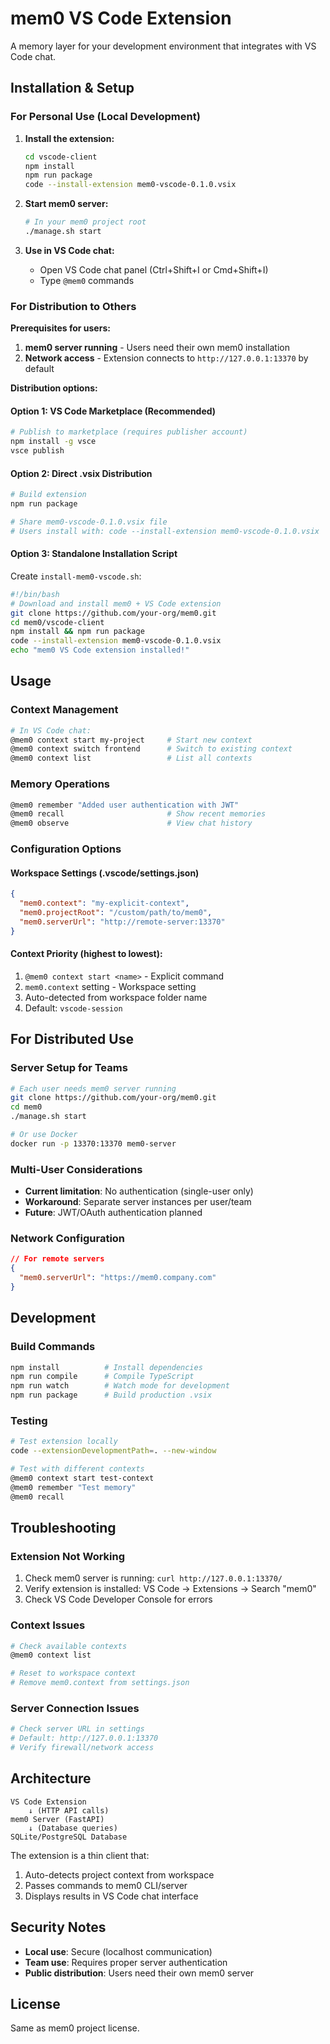 # mem0 VS Code Extension

A memory layer for your development environment that integrates with VS Code chat.

## Installation & Setup

### For Personal Use (Local Development)

1. **Install the extension:**
   ```bash
   cd vscode-client
   npm install
   npm run package
   code --install-extension mem0-vscode-0.1.0.vsix
   ```

2. **Start mem0 server:**
   ```bash
   # In your mem0 project root
   ./manage.sh start
   ```

3. **Use in VS Code chat:**
   - Open VS Code chat panel (Ctrl+Shift+I or Cmd+Shift+I)
   - Type `@mem0` commands

### For Distribution to Others

**Prerequisites for users:**
1. **mem0 server running** - Users need their own mem0 installation
2. **Network access** - Extension connects to `http://127.0.0.1:13370` by default

**Distribution options:**

#### Option 1: VS Code Marketplace (Recommended)
```bash
# Publish to marketplace (requires publisher account)
npm install -g vsce
vsce publish
```

#### Option 2: Direct .vsix Distribution
```bash
# Build extension
npm run package

# Share mem0-vscode-0.1.0.vsix file
# Users install with: code --install-extension mem0-vscode-0.1.0.vsix
```

#### Option 3: Standalone Installation Script
Create `install-mem0-vscode.sh`:
```bash
#!/bin/bash
# Download and install mem0 + VS Code extension
git clone https://github.com/your-org/mem0.git
cd mem0/vscode-client
npm install && npm run package
code --install-extension mem0-vscode-0.1.0.vsix
echo "mem0 VS Code extension installed!"
```

## Usage

### Context Management
```bash
# In VS Code chat:
@mem0 context start my-project     # Start new context
@mem0 context switch frontend      # Switch to existing context  
@mem0 context list                 # List all contexts
```

### Memory Operations
```bash
@mem0 remember "Added user authentication with JWT"
@mem0 recall                       # Show recent memories
@mem0 observe                      # View chat history
```

### Configuration Options

#### Workspace Settings (.vscode/settings.json)
```json
{
  "mem0.context": "my-explicit-context",
  "mem0.projectRoot": "/custom/path/to/mem0",
  "mem0.serverUrl": "http://remote-server:13370"
}
```

#### Context Priority (highest to lowest):
1. `@mem0 context start <name>` - Explicit command
2. `mem0.context` setting - Workspace setting
3. Auto-detected from workspace folder name
4. Default: `vscode-session`

## For Distributed Use

### Server Setup for Teams
```bash
# Each user needs mem0 server running
git clone https://github.com/your-org/mem0.git
cd mem0
./manage.sh start

# Or use Docker
docker run -p 13370:13370 mem0-server
```

### Multi-User Considerations
- **Current limitation**: No authentication (single-user only)
- **Workaround**: Separate server instances per user/team
- **Future**: JWT/OAuth authentication planned

### Network Configuration
```json
// For remote servers
{
  "mem0.serverUrl": "https://mem0.company.com"
}
```

## Development

### Build Commands
```bash
npm install          # Install dependencies
npm run compile      # Compile TypeScript
npm run watch        # Watch mode for development
npm run package      # Build production .vsix
```

### Testing
```bash
# Test extension locally
code --extensionDevelopmentPath=. --new-window

# Test with different contexts
@mem0 context start test-context
@mem0 remember "Test memory"
@mem0 recall
```

## Troubleshooting

### Extension Not Working
1. Check mem0 server is running: `curl http://127.0.0.1:13370/`
2. Verify extension is installed: VS Code → Extensions → Search "mem0"
3. Check VS Code Developer Console for errors

### Context Issues
```bash
# Check available contexts
@mem0 context list

# Reset to workspace context
# Remove mem0.context from settings.json
```

### Server Connection Issues
```bash
# Check server URL in settings
# Default: http://127.0.0.1:13370
# Verify firewall/network access
```

## Architecture

```
VS Code Extension
    ↓ (HTTP API calls)
mem0 Server (FastAPI)
    ↓ (Database queries)  
SQLite/PostgreSQL Database
```

The extension is a thin client that:
1. Auto-detects project context from workspace
2. Passes commands to mem0 CLI/server
3. Displays results in VS Code chat interface

## Security Notes

- **Local use**: Secure (localhost communication)
- **Team use**: Requires proper server authentication
- **Public distribution**: Users need their own mem0 server

## License

Same as mem0 project license.
